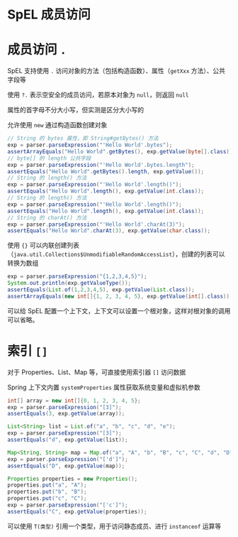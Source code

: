 # SpEL 成员访问

# 成员访问 `.`

SpEL 支持使用 `.` 访问对象的方法（包括构造函数）、属性（`getXxx` 方法）、公共字段等

使用 `?.` 表示空安全的成员访问，若原本对象为 `null`，则返回 `null`

属性的首字母不分大小写，但实测是区分大小写的

允许使用 `new` 通过构造函数创建对象

```java
// String 的 bytes 属性，即 String#getBytes() 方法
exp = parser.parseExpression("'Hello World'.bytes");
assertArrayEquals("Hello World".getBytes(), exp.getValue(byte[].class));
// byte[] 的 length 公共字段
exp = parser.parseExpression("'Hello World'.bytes.length");
assertEquals("Hello World".getBytes().length, exp.getValue());
// String 的 length() 方法
exp = parser.parseExpression("'Hello World'.length()");
assertEquals("Hello World".length(), exp.getValue(int.class));
// String 的 length() 方法
exp = parser.parseExpression("'Hello World'.length()");
assertEquals("Hello World".length(), exp.getValue(int.class));
// String 的 charAt() 方法
exp = parser.parseExpression("'Hello World'.charAt(3)");
assertEquals("Hello World".charAt(3), exp.getValue(char.class));
```

使用 `{}` 可以内联创建列表（`java.util.Collections$UnmodifiableRandomAccessList`），创建的列表可以转换为数组

```java
exp = parser.parseExpression("{1,2,3,4,5}");
System.out.println(exp.getValueType());
assertEquals(List.of(1,2,3,4,5), exp.getValue(List.class));
assertArrayEquals(new int[]{1, 2, 3, 4, 5}, exp.getValue(int[].class));
```

可以给 SpEL 配置一个<span data-type="text" parent-style="color: var(--b3-card-success-color);background-color: var(--b3-card-success-background);">上下文</span>，上下文可以设置一个根对象，这样对根对象的调用可以省略。

# 索引 `[]`

对于 Properties、List、Map 等，可直接使用索引器 `[]` 访问数据

Spring 上下文内置 `systemProperties` 属性获取系统变量和虚拟机参数

```java
int[] array = new int[]{0, 1, 2, 3, 4, 5};
exp = parser.parseExpression("[3]");
assertEquals(3, exp.getValue(array));

List<String> list = List.of("a", "b", "c", "d", "e");
exp = parser.parseExpression("[3]");
assertEquals("d", exp.getValue(list));

Map<String, String> map = Map.of("a", "A", "b", "B", "c", "C", "d", "D");
exp = parser.parseExpression("['d']");
assertEquals("D", exp.getValue(map));

Properties properties = new Properties();
properties.put("a", "A");
properties.put("b", "B");
properties.put("c", "C");
exp = parser.parseExpression("['c']");
assertEquals("C", exp.getValue(properties));
```

可以使用 `T(类型)` <span data-type="text" parent-style="color: var(--b3-card-success-color);background-color: var(--b3-card-success-background);">引用</span>一个类型，用于访问静态成员、进行 `instanceof` 运算等
